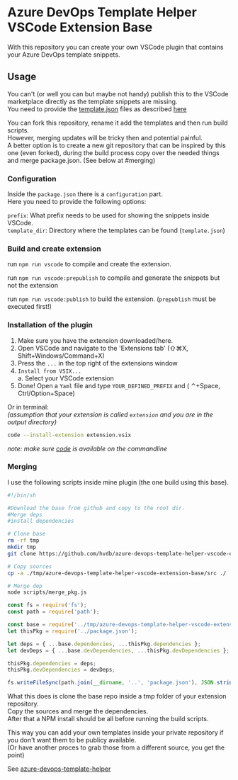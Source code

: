 # Azure DevOps Template Helper VSCode Extension Base

With this repository you can create your own VSCode plugin that contains your Azure DevOps template snippets.  

## Usage

You can't (or well you can but maybe not handy) publish this to the VSCode marketplace directly as the template snippets are missing.  
You need to provide the [template.json](https://raw.githubusercontent.com/hvdb/ado-template-helper/master/template.schema.json) files as described [here](https://github.com/hvdb/azure-devops-template-helper)  

You can fork this repository, rename it add the templates and then run build scripts.  
However, merging updates will be tricky then and potential painful.  
A better option is to create a new git repository that can be inspired by this one (even forked), during the build process copy over the needed things and merge package.json. (See below at #merging)

### Configuration

Inside the `package.json` there is a `configuration` part.  
Here you need to provide the following options:

`prefix`: What prefix needs to be used for showing the snippets inside VSCode.  
`template_dir`: Directory where the templates can be found (`template.json`)  

### Build and create extension

run `npm run vscode` to compile and create the extension.  

run `npm run vscode:prepublish` to compile and generate the snippets but not the extension  

run `npm run vscode:publish` to build the extension. (`prepublish` must be executed first!)  

### Installation of the plugin

1. Make sure you have the extension downloaded/here.
2. Open VSCode and navigate to the 'Extensions tab' (⇧⌘X, Shift+Windows/Command+X)  
3. Press the `...` in the top right of the extensions window
4. `Install from VSIX...`  
    a. Select your VSCode extension
5. Done! Open a `Yaml` file and type `YOUR_DEFINED_PREFIX` and ( ⌃+Space, Ctrl/Option+Space)

Or in terminal:  
*(assumption that your extension is called `extension` and you are in the output directory)*

```bash
code --install-extension extension.vsix
```
*note: make sure [code](https://code.visualstudio.com/docs/setup/mac#_launching-from-the-command-line) is available on the commandline*


### Merging

I use the following scripts inside mine plugin (the one build using this base).  

```bash
#!/bin/sh

#Download the base from github and copy to the root dir.
#Merge deps
#install dependencies

# Clone base
rm -rf tmp
mkdir tmp
git clone https://github.com/hvdb/azure-devops-template-helper-vscode-extension-base.git ./tmp/azure-devops-template-helper-vscode-extension-base

# Copy sources
cp -a ./tmp/azure-devops-template-helper-vscode-extension-base/src ./

# Merge dep
node scripts/merge_pkg.js

```

```javascript
const fs = require('fs');
const path = require('path');

const base = require('../tmp/azure-devops-template-helper-vscode-extension-base/package.json');
let thisPkg = require('../package.json');

let deps = { ...base.dependencies, ...thisPkg.dependencies };
let devDeps = { ...base.devDependencies, ...thisPkg.devDependencies };

thisPkg.dependencies = deps;
thisPkg.devDependencies = devDeps;

fs.writeFileSync(path.join(__dirname, '..', 'package.json'), JSON.stringify(thisPkg, null, 4));
```

What this does is clone the base repo inside a tmp folder of your extension repository.  
Copy the sources and merge the dependencies.  
After that a NPM install should be all before running the build scripts.  

This way you can add your own templates inside your private repository if you don't want them to be publicy available.  
(Or have another proces to grab those from a different source, you get the point)

See [azure-devops-template-helper](https://github.com/hvdb/azure-devops-template-helper)